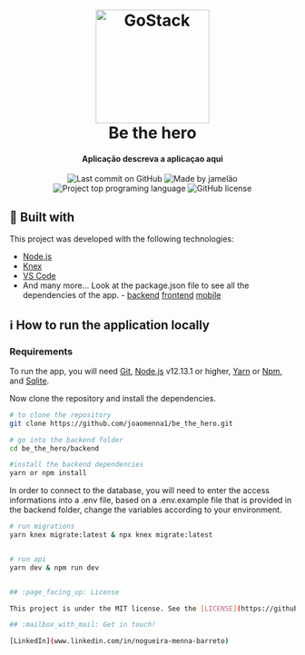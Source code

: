 <h1 align="center">
  <img alt="GoStack" src="https://rocketseat-cdn.s3-sa-east-1.amazonaws.com/bootcamp-header.png" width="200px" />
    <br>
    Be the hero
</h1>

<h4 align="center">
  Aplicação descreva a aplicaçao aqui
</h4>

<p align="center">
<img alt="Last commit on GitHub" src="https://img.shields.io/github/last-commit/joaomenna1/be_the_hero?color=EE4D64">
<img alt="Made by jamelão" src="https://img.shields.io/badge/made%20by-joaomenna1-%20?color=EE4D64">
<img alt="Project top programing language" src="https://img.shields.io/github/languages/top/joaomenna1/be_the_hero?color=ee4d64">
<img alt="GitHub license" src="https://img.shields.io/github/license/joaomenna1/be_the_hero?color=ee4d64">
</p> 

## :rocket: Built with

This project was developed with the following technologies:

-  [Node.js](https://nodejs.org/)
-  [Knex](http://knexjs.org/)
-  [VS Code](https://code.visualstudio.com/)
-  And many more... Look at the package.json file to see all the dependencies of the app. - [backend](https://github.com/joaomenna1/be_the_hero/blob/master/backend/package.json) [frontend](https://github.com/joaomenna1/be_the_hero/blob/master/frontend/package.json) [mobile](https://github.com/joaomenna1)

## :information_source: How to run the application locally
### Requirements
To run the app, you will need [Git](https://git-scm.com), [Node.js](https://nodejs.org/) v12.13.1 or higher, [Yarn](https://yarnpkg.com/) or [Npm](https://www.npmjs.com/), and [Sqlite](https://sqlitebrowser.org/).
<br>

Now clone the repository and install the dependencies.
```bash
# to clone the repository
git clone https://github.com/joaomenna1/be_the_hero.git

# go into the backend folder
cd be_the_hero/backend

#install the backend dependencies
yarn or npm install

```
In order to connect to the database, you will need to enter the access informations into a .env file, based on a .env.example file that is provided in the backend folder, change the variables according to your environment.
```bash
# run migrations
yarn knex migrate:latest & npx knex migrate:latest


# run api
yarn dev & npm run dev


## :page_facing_up: License

This project is under the MIT license. See the [LICENSE](https://github.com/joaomenna1) for more information

## :mailbox_with_mail: Get in touch!

[LinkedIn](www.linkedin.com/in/nogueira-menna-barreto)